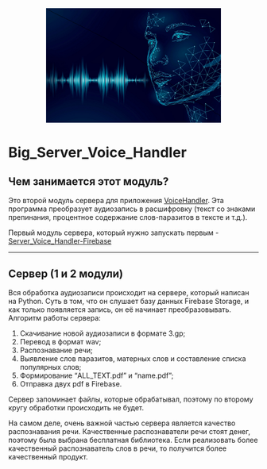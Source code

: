 <div align="center">
  <img src="https://github.com/TerreDHermes/TerreDHermes/blob/main/assets/voicehandler.png" alt="Описание изображения" style="width: 70%;">
</div>

# Big_Server_Voice_Handler
## Чем занимается этот модуль?
Это второй модуль сервера для приложения [VoiceHandler](https://github.com/TerreDHermes/VoiceHandler). Эта программа преобразует аудиозапись в расшифровку (текст со знаками препинания, процентное содержание слов-паразитов в тексте и т.д.). 

Первый модуль сервера, который нужно запускать первым - [Server_Voice_Handler-Firebase](https://github.com/TerreDHermes/Server_Voice_Handler-Firebase-)
____
## Сервер (1 и 2 модули)
Вся обработка аудиозаписи происходит на сервере, который написан на Python. Суть в том, что он слушает базу данных Firebase Storage, и как только появляется запись, он её начинает преобразовывать.
Алгоритм работы сервера:
1.	Скачивание новой аудиозаписи в формате 3.gp;
2.	Перевод в формат wav;
3.	Распознавание речи;
4.	Выявление слов паразитов, матерных слов и составление списка популярных слов;
5.	Формирование “ALL_TEXT.pdf” и “name.pdf”;
6.	Отправка двух pdf в Firebase.

Сервер запоминает файлы, которые обрабатывал, поэтому по второму кругу обработки происходить не будет.

На самом деле, очень важной частью сервера является качество распознавания речи. Качественные распознаватели речи стоят денег, поэтому была выбрана бесплатная библиотека. Если реализовать более качественный распознаватель слов в речи, то получится более качественный продукт.
